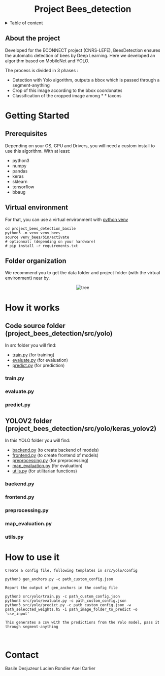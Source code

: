 <h1 align="center">Project Bees_detection</h3>


<!-- TABLE OF CONTENTS -->
<details>
  <summary>Table of content</summary>
  <ol>
    <li>
      <a href="#about-the-project">About the project</a>
    </li>
    <li>
      <a href="#getting-started">Getting Started</a>
      <ul>
        <li><a href="#prerequisites">Prerequisites</a></li>
        <li><a href="#installation">Virtual environment</a></li>
        <li><a href="#installation">Folder organization</a></li>
      </ul>
    </li>
    <li><a href="#how-it-works">How it works</a></li>
    <li><a href="#how-to-use-it">How to use it</a></li>
    <li><a href="#contact">Contact</a></li>
    <li><a href="#acknowledgments">Acknowledgments</a></li>
  </ol>
</details>


<!-- ABOUT THE PROJECT -->
## About the project
Developed for the ECONNECT project (CNRS-LEFE), BeesDetection ensures the automatic detection of bees by Deep Learning. Here we developed an algorithm based on MobileNet and YOLO.

The process is divided in 3 phases : 

* Detection with Yolo algorithm, outputs a bbox which is passed through a segment-anything
* Crop of this image according to the bbox coordonates 
* Classification of the cropped image among * * taxons


<!-- GETTING STARTED -->
# Getting Started
## Prerequisites
Depending on your OS, GPU and Drivers, you will need a custom install to use this algorithm. With at least:
* python3
* numpy
* pandas
* keras
* sklearn
* tensorflow
* bbaug

## Virtual environment
For that, you can use a virtual environment with [python venv](https://docs.python.org/3/library/venv.html)
```
cd project_bees_detection_basile
python3 -m venv venv_bees
source venv_bees/bin/activate
# optionnal: (depending on your hardware) 
# pip install -r requirements.txt

```
## Folder organization
We recommend you to get the data folder and project folder (with the virtual environment) near by.

<div style="text-align: center;">
  <img src="src/datafiles/yolo/imgs/img_for_readme/tree0.png" alt="tree">
</div>

<!-- HOW IT WORK -->
# How it works
## Code source folder (project_bees_detection/src/yolo) 
In src folder you will find: 
* [train.py](#trainpy) (for training)
* [evaluate.py](#evaluatepy) (for evaluation)
* [predict.py](#predictpy) (for prediction)
### train.py
### evaluate.py
### predict.py

## YOLOV2 folder (project_bees_detection/src/yolo/keras_yolov2)
In this YOLO folder you will find: 
* [backend.py](#backendpy) (to create backend of models)
* [frontend.py](#frontendpy) (to create frontend of models)
* [preprocessing.py](#preprocessingpy) (for preprocessing)
* [map_evaluation.py](#mapevaluationpy) (for evaluation)
* [utils.py](#utilspy) (for utilitarian functions)

### backend.py
### frontend.py
### preprocessing.py
### map_evaluation.py
### utils.py

<!-- HOW TO USE IT -->
# How to use it
```
Create a config file, following templates in src/yolo/config

python3 gen_anchors.py -c path_custom_config.json

Report the output of gen_anchors in the config file

python3 src/yolo/train.py -c path_custom_config.json
python3 src/yolo/evaluate.py -c path_custom_config.json
python3 src/yolo/predict.py -c path_custom_config.json -w path_seleccted_weights.h5 -i path_image_folder_to_predict -o 'csv_input'

This generates a csv with the predictions from the Yolo model, pass it through segment-anything



```

<!-- CONTACT -->
# Contact
Basile Desjuzeur
Lucien Rondier 
Axel Carlier

